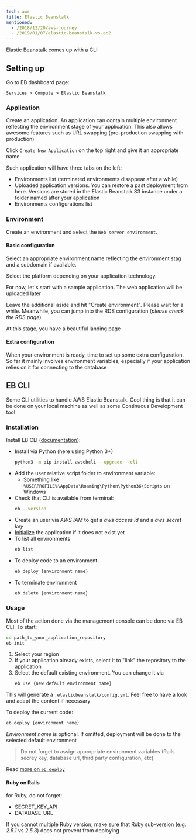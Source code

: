 ```yaml
---
tech: aws
title: Elastic Beanstalk
mentioned:
  - /2018/12/20/aws-journey
  - /2019/01/07/elastic-beanstalk-vs-ec2
---
```


Elastic Beanstalk comes up with a CLI

## Setting up

Go to EB dashboard page:

```
Services > Compute > Elastic Beanstalk
```

### Application

Create an application. An application can contain multiple environment reflecting
the environment stage of your application. This also allows awesome features such
as URL swapping (pre-production swapping with production)

Click `Create New Application` on the top right and give it an appropriate name

Such application will have three tabs on the left:

- Environments list (terminated environments disappear after a while)
- Uploaded application versions. You can restore a past deployment from here.
  Versions are stored in the Elastic Beanstalk S3 instance under a folder named
  after your application
- Environments configurations list

### Environment

Create an environment and select the `Web server environment`.

#### Basic configuration

Select an appropriate environment name reflecting the environment stag and a subdomain
if available.

Select the platform depending on your application technology.

For now, let's start with a sample application. The web application will be uploaded
later

Leave the additional aside and hit "Create environment". Please wait for a while.
Meanwhile, you can jump into the RDS configuration (_please check the RDS page_)

At this stage, you have a beautiful landing page

#### Extra configuration

When your environment is ready, time to set up some extra configuration. So far
it mainly involves environment variables, especially if your application relies
on it for connecting to the database

## EB CLI

Some CLI utilities to handle AWS Elastic Beanstalk. Cool thing is that it can be
done on your local machine as well as some Continuous Development tool

### Installation

Install EB CLI ([documentation](https://docs.aws.amazon.com/elasticbeanstalk/latest/dg/eb-cli3-install.html?icmpid=docs_elasticbeanstalk_console#eb-cli3-install.cli-only)):

- Install via Python (here using Python 3+)
  ```sh
  python3 -m pip install awsebcli --upgrade --cli
  ```
- Add the user relative script folder to environment variable:
  - Something like `%USERPROFILE%\AppData\Roaming\Python\Python36\Scripts` on Windows
- Check that CLI is available from terminal:
  ```sh
  eb --version
  ```
- Create an user via _AWS IAM_ to get a _aws access id_ and a _aws secret key_
- [Initialize](https://docs.aws.amazon.com/elasticbeanstalk/latest/dg/eb-cli3-configuration.html)
  the application if it does not exist yet
- To list all environments
  ```sh
  eb list
  ```
- To deploy code to an environment
  ```sh
  eb deploy {environment name}
  ```
- To terminate environment
  ```sh
  eb delete {environment name}
  ```

### Usage

Most of the action done via the management console can be done via EB CLI. To start:

```sh
cd path_to_your_application_repository
eb init
```

1. Select your region
2. If your application already exists, select it to "link" the repository to the application
3. Select the default existing environment. You can change it via
   ```sh
   eb use {new default environment name}
   ```

This will generate a `.elasticbeanstalk/config.yml`. Feel free to have a look and
adapt the content if necessary

To deploy the current code:

```sh
eb deploy {environment name}
```

_Environment name_ is optional. If omitted, deployment will be done to the selected
default environment

> Do not forget to assign appropriate environment variables (Rails secrey key,
> database url, third party configuration, etc)

Read [more on `eb deploy`](https://docs.aws.amazon.com/elasticbeanstalk/latest/dg/eb3-deploy.html)

#### Ruby on Rails

for Ruby, do not forget:

- SECRET_KEY_API
- DATABASE_URL

If you cannot multiple Ruby version, make sure that Ruby sub-version
(e.g. _2.5.1_ vs _2.5.3_) does not prevent from deploying

